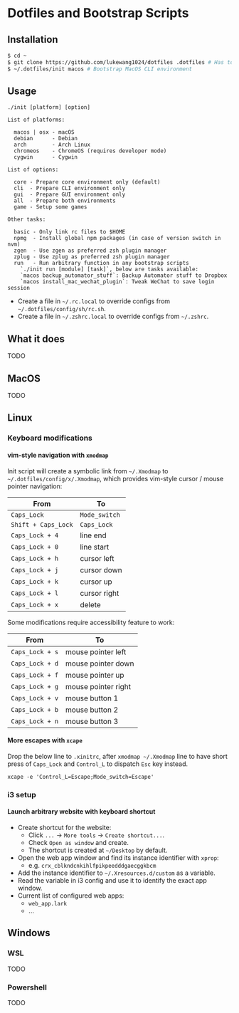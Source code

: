 # Dotfiles and Bootstrap Scripts

## Installation

```bash
$ cd ~
$ git clone https://github.com/lukewang1024/dotfiles .dotfiles # Has to be `.dotfiles`
$ ~/.dotfiles/init macos # Bootstrap MacOS CLI environment
```

## Usage

```
./init [platform] [option]

List of platforms:

  macos | osx - macOS
  debian      - Debian
  arch        - Arch Linux
  chromeos    - ChromeOS (requires developer mode)
  cygwin      - Cygwin

List of options:

  core - Prepare core environment only (default)
  cli  - Prepare CLI environment only
  gui  - Prepare GUI environment only
  all  - Prepare both environments
  game - Setup some games

Other tasks:

  basic - Only link rc files to $HOME
  npmg  - Install global npm packages (in case of version switch in nvm)
  zgen  - Use zgen as preferred zsh plugin manager
  zplug - Use zplug as preferred zsh plugin manager
  run   - Run arbitrary function in any bootstrap scripts
    `./init run [module] [task]`, below are tasks available:
    `macos backup_automator_stuff`: Backup Automator stuff to Dropbox
    `macos install_mac_wechat_plugin`: Tweak WeChat to save login session

```

- Create a file in `~/.rc.local` to override configs from `~/.dotfiles/config/sh/rc.sh`.
- Create a file in `~/.zshrc.local` to override configs from `~/.zshrc`.

## What it does

TODO

## MacOS

TODO

## Linux

### Keyboard modifications

#### vim-style navigation with `xmodmap`

Init script will create a symbolic link from `~/.Xmodmap` to `~/.dotfiles/config/x/.Xmodmap`, which provides vim-style cursor / mouse pointer navigation:

From | To
--- | ---
`Caps_Lock` | `Mode_switch`
`Shift + Caps_Lock` | `Caps_Lock`
`Caps_Lock + 4` | line end
`Caps_Lock + 0` | line start
`Caps_Lock + h` | cursor left
`Caps_Lock + j` | cursor down
`Caps_Lock + k` | cursor up
`Caps_Lock + l` | cursor right
`Caps_Lock + x` | delete

Some modifications require accessibility feature to work:

From | To
--- | ---
`Caps_Lock + s` | mouse pointer left
`Caps_Lock + d` | mouse pointer down
`Caps_Lock + f` | mouse pointer up
`Caps_Lock + g` | mouse pointer right
`Caps_Lock + v` | mouse button 1
`Caps_Lock + b` | mouse button 2
`Caps_Lock + n` | mouse button 3

#### More escapes with `xcape`

Drop the below line to `.xinitrc`, after `xmodmap ~/.Xmodmap` line to have short press of `Caps_Lock` and `Control_L` to dispatch `Esc` key instead.

```
xcape -e 'Control_L=Escape;Mode_switch=Escape'
```

### i3 setup

#### Launch arbitrary website with keyboard shortcut

- Create shortcut for the website:
  - Click `...` -> `More tools` -> `Create shortcut...`.
  - Check `Open as window` and create.
  - The shortcut is created at `~/Desktop` by default.
- Open the web app window and find its instance identifier with `xprop`:
  - e.g. `crx_cblkndcnkihlfpikpeedddgaecggkbcm`
- Add the instance identifier to `~/.Xresources.d/custom` as a variable.
- Read the variable in i3 config and use it to identify the exact app window.
- Current list of configured web apps:
  - `web_app.lark`
  - ...

## Windows

### WSL

TODO

### Powershell

TODO

